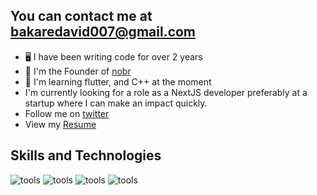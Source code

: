 ## You can contact me at [bakaredavid007@gmail.com](mailto:bakaredavid007@gmail.com)
- 🖥️ I have been writing code for over 2 years
- 🏢 I'm the Founder of [nobr](https://nobr-delta.vercel.app)
- 📖 I'm learning flutter, and C++ at the moment 
- I'm currently looking for a role as a NextJS developer preferably at a startup where I can make an impact quickly.
- Follow me on [twitter](https://www.twitter/_Bakaredavid)
- View my [Resume](https://docs.google.com/document/d/1RsN0xXQAlFIkCXa7YFGy1ai5tYbv32XtATxnDpgtCgo/edit?usp=sharing)

## Skills and Technologies
![tools](https://skills.thijs.gg/icons?i=javascript,typescript,python)
![tools](https://skills.thijs.gg/icons?i=mysql,mongodb,nodejs,firebase)
![tools](https://skills.thijs.gg/icons?i=c,bash)
![tools](https://skills.thijs.gg/icons?i=nextjs,tailwindcss)
